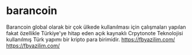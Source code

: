 # barancoin
Barancoin global olarak bir çok ülkede kullanılması için çalışmaları yapılan fakat özellikle Türkiye'ye hitap eden açık kaynaklı Crpytonote Teknolojisi kullanılmış Türk yapımı bir kripto para birimidir. https://fbyazilim.com/ https://fbyazilim.com/
